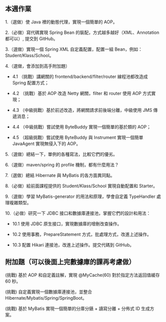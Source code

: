 ## 本週作業
1.（選做）使 Java 裡的動態代理，實現一個簡單的 AOP。

2.（必做）寫代碼實現 Spring Bean 的裝配，方式越多越好（XML、Annotation 都可以）, 提交到 GitHub。

3.（選做）實現一個 Spring XML 自定義配置，配置一組 Bean，例如：Student/Klass/School。

4.（選做，會添加到高手附加題） 

- 4.1 （挑戰）講網關的 frontend/backend/filter/router 線程池都改造成 Spring 配置方式；

- 4.2 （挑戰）基於 AOP 改造 Netty 網關，filter 和 router 使用 AOP 方式實現；

- 4.3 （中級挑戰）基於前述改造，將網關請求前後端分離，中級使用 JMS 傳遞消息；

- 4.4 （中級挑戰）嘗試使用 ByteBuddy 實現一個簡單的基於類的 AOP；

- 4.5 （超級挑戰）嘗試使用 ByteBuddy 與 Instrument 實現一個簡單 JavaAgent 實現無侵入下的 AOP。

5.（選做）總結一下，單例的各種寫法，比較它們的優劣。

6.（選做）maven/spring 的 profile 機制，都有什麼用法？

7.（選做）總結 Hibernate 與 MyBatis 的各方面異同點。

8.（必做）給前面課程提供的 Student/Klass/School 實現自動配置和 Starter。

9.（選做）學習 MyBatis-generator 的用法和原理，學會自定義 TypeHandler 處理複雜類型。

10.（必做）研究一下 JDBC 接口和數據庫連接池，掌握它們的設計和用法：

- 10.1 使用 JDBC 原生接口，實現數據庫的增刪改查操作。

- 10.2 使用事務，PrepareStatement 方式，批處理方式，改進上述操作。

- 10.3 配置 Hikari 連接池，改進上述操作。提交代碼到 GitHub。


## 附加題（可以後面上完數據庫的課再考慮做）

(挑戰) 基於 AOP 和自定義註解，實現 @MyCache(60) 對於指定方法返回值緩存 60 秒。

(挑戰) 自定​​義實現一個數據庫連接池，並整合 Hibernate/Mybatis/Spring/SpringBoot。

(挑戰) 基於 MyBatis 實現一個簡單的分庫分錶 + 讀寫分離 + 分佈式 ID 生成方案。